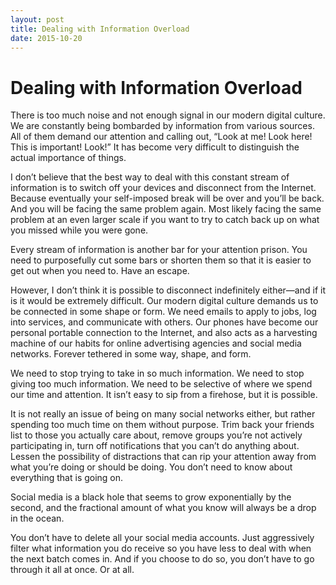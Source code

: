 ```yaml
---
layout: post
title: Dealing with Information Overload
date: 2015-10-20
---
```


# Dealing with Information Overload

There is too much noise and not enough signal in our modern digital culture. We are constantly being bombarded by information from various sources. All of them demand our attention and calling out, “Look at me! Look here! This is important! Look!” It has become very difficult to distinguish the actual importance of things.

I don’t believe that the best way to deal with this constant stream of information is to switch off your devices and disconnect from the Internet. Because eventually your self-imposed break will be over and you’ll be back. And you will be facing the same problem again. Most likely facing the same problem at an even larger scale if you want to try to catch back up on what you missed while you were gone.

Every stream of information is another bar for your attention prison. You need to purposefully cut some bars or shorten them so that it is easier to get out when you need to. Have an escape.

However, I don’t think it is possible to disconnect indefinitely either—and if it is it would be extremely difficult. Our modern digital culture demands us to be connected in some shape or form. We need emails to apply to jobs, log into services, and communicate with others. Our phones have become our personal portable connection to the Internet, and also acts as a harvesting machine of our habits for online advertising agencies and social media networks. Forever tethered in some way, shape, and form.

We need to stop trying to take in so much information. We need to stop giving too much information. We need to be selective of where we spend our time and attention. It isn’t easy to sip from a firehose, but it is possible.

It is not really an issue of being on many social networks either, but rather spending too much time on them without purpose. Trim back your friends list to those you actually care about, remove groups you’re not actively participating in, turn off notifications that you can’t do anything about. Lessen the possibility of distractions that can rip your attention away from what you’re doing or should be doing. You don’t need to know about everything that is going on.

Social media is a black hole that seems to grow exponentially by the second, and the fractional amount of what you know will always be a drop in the ocean.

You don’t have to delete all your social media accounts. Just aggressively filter what information you do receive so you have less to deal with when the next batch comes in. And if you choose to do so, you don’t have to go through it all at once. Or at all.
